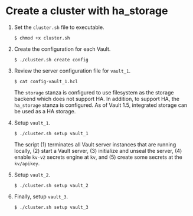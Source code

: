 # Create a cluster with ha_storage

1. Set the `cluster.sh` file to executable.

    ```shell
    $ chmod +x cluster.sh
    ```

1. Create the configuration for each Vault.

    ```shell
    $ ./cluster.sh create config
    ```

1. Review the server configuration file for `vault_1`.

    ```shell
    $ cat config-vault_1.hcl
    ```

    The `storage` stanza is configured to use filesystem as the storage backend
    which does not support HA. In addition, to support HA, the `ha_storage` stanza
    is configured. As of Vault 1.5, integrated storage can be used as a HA
    storage.

1. Setup `vault_1`.

    ```shell
    $ ./cluster.sh setup vault_1
    ```

    The script (1) terminates all Vault server instances that are running locally,
    (2) start a Vault server, (3) initialize and unseal the server, (4) enable
    `kv-v2` secrets engine at `kv`, and (5) create some secrets at the
    `kv/apikey`.

1.  Setup `vault_2`.

    ```shell
    $ ./cluster.sh setup vault_2
    ```

1. Finally, setup `vault_3`.

    ```shell
    $ ./cluster.sh setup vault_3
    ```
